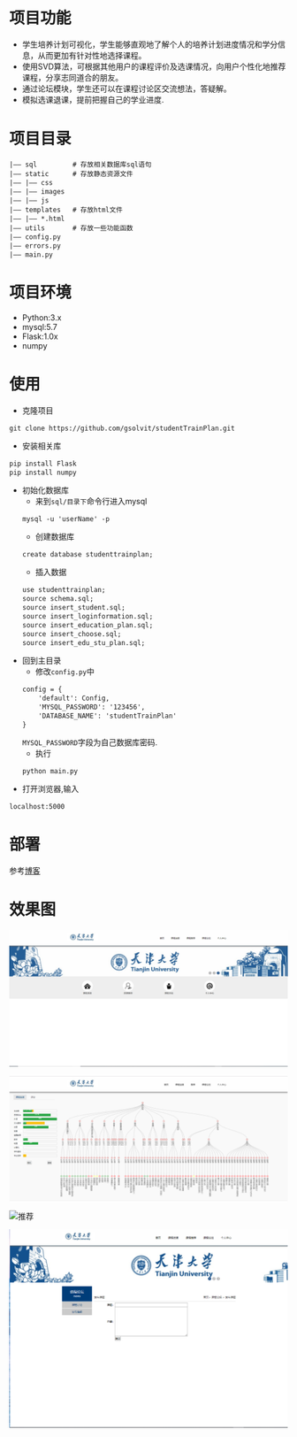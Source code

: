 # 项目功能
* 学生培养计划可视化，学生能够直观地了解个人的培养计划进度情况和学分信息，从而更加有针对性地选择课程。
* 使用SVD算法，可根据其他用户的课程评价及选课情况，向用户个性化地推荐课程，分享志同道合的朋友。
* 通过论坛模块，学生还可以在课程讨论区交流想法，答疑解。
* 模拟选课退课，提前把握自己的学业进度.
# 项目目录
```
|—— sql         # 存放相关数据库sql语句
|—— static      # 存放静态资源文件
|—— |—— css    
|—— |—— images
|—— |—— js
|—— templates   # 存放html文件
|—— |—— *.html
|—— utils       # 存放一些功能函数
|—— config.py
|—— errors.py
|—— main.py
```
# 项目环境
- Python:3.x
- mysql:5.7
- Flask:1.0x
- numpy
# 使用
- 克隆项目
```
git clone https://github.com/gsolvit/studentTrainPlan.git
```
- 安装相关库
```
pip install Flask
pip install numpy
```
- 初始化数据库
    - 来到`sql/目录下`命令行进入mysql
    ```
    mysql -u 'userName' -p 
    ```
    - 创建数据库
    ```
    create database studenttrainplan;
    ```
    - 插入数据
    ```
    use studenttrainplan;
    source schema.sql;
    source insert_student.sql;
    source insert_loginformation.sql;
    source insert_education_plan.sql;
    source insert_choose.sql;
    source insert_edu_stu_plan.sql;
    ```
- 回到主目录
    - 修改`config.py`中
    ```
    config = {
        'default': Config,
        'MYSQL_PASSWORD': '123456',
        'DATABASE_NAME': 'studentTrainPlan'
    }
    ```
    `MYSQL_PASSWORD`字段为自己数据库密码.
    - 执行
    ```
    python main.py
    ```
- 打开浏览器,输入
```
localhost:5000
```
# 部署
参考[博客](https://blog.csdn.net/qq_40423339/article/details/86606308#commentsedit)

# 效果图
![主页](./exampleImage/index.png)


![课程进度](./exampleImage/plan.png)

![推荐](./exampleImage/recommed.png)

![课程论坛](./exampleImage/discuss.png)




